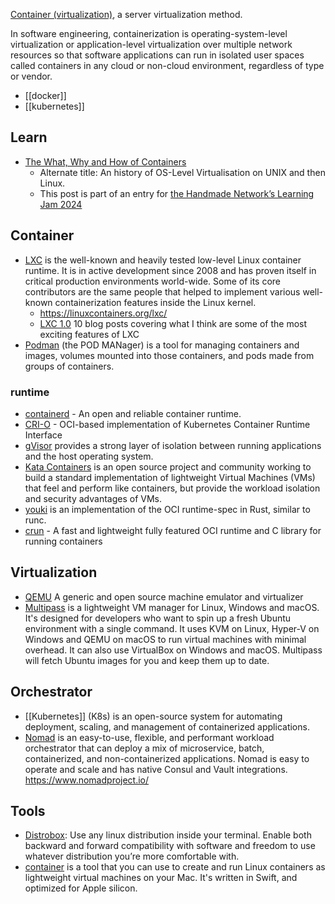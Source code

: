 [Container (virtualization)](https://en.wikipedia.org/wiki/Container_(virtualization)), a server virtualization method.

In software engineering, containerization is operating-system-level virtualization or application-level virtualization over multiple network resources so that software applications can run in isolated user spaces called containers in any cloud or non-cloud environment, regardless of type or vendor.

- [[docker]]
- [[kubernetes]]



## Learn
- [The What, Why and How of Containers](https://www.annwan.me/computers/what-why-how-containers/)
  - Alternate title: An history of OS-Level Virtualisation on UNIX and then Linux.
  - This post is part of an entry for [the Handmade Network’s Learning Jam 2024](https://handmade.network/jam/learning-2024)



## Container
- [LXC](https://github.com/lxc/lxc) is the well-known and heavily tested low-level Linux container runtime. It is in active development since 2008 and has proven itself in critical production environments world-wide. Some of its core contributors are the same people that helped to implement various well-known containerization features inside the Linux kernel.
  - https://linuxcontainers.org/lxc/
  - [LXC 1.0](https://stgraber.org/2013/12/20/lxc-1-0-blog-post-series/) 10 blog posts covering what I think are some of the most exciting features of LXC
- [Podman](https://github.com/containers/podman) (the POD MANager) is a tool for managing containers and images, volumes mounted into those containers, and pods made from groups of containers.

### runtime
- [containerd](https://github.com/containerd/containerd) - An open and reliable container runtime.
- [CRI-O](https://github.com/cri-o/cri-o) - OCI-based implementation of Kubernetes Container Runtime Interface
- [gVisor](https://github.com/google/gvisor) provides a strong layer of isolation between running applications and the host operating system.
- [Kata Containers](https://github.com/kata-containers/kata-containers) is an open source project and community working to build a standard implementation of lightweight Virtual Machines (VMs) that feel and perform like containers, but provide the workload isolation and security advantages of VMs.
- [youki](https://github.com/youki-dev/youki) is an implementation of the OCI runtime-spec in Rust, similar to runc.
- [crun](https://github.com/containers/crun) - A fast and lightweight fully featured OCI runtime and C library for running containers



## Virtualization
- [QEMU](https://www.qemu.org/) A generic and open source machine emulator and virtualizer
- [Multipass](https://github.com/canonical/multipass) is a lightweight VM manager for Linux, Windows and macOS. It's designed for developers who want to spin up a fresh Ubuntu environment with a single command. It uses KVM on Linux, Hyper-V on Windows and QEMU on macOS to run virtual machines with minimal overhead. It can also use VirtualBox on Windows and macOS. Multipass will fetch Ubuntu images for you and keep them up to date.



## Orchestrator
- [[Kubernetes]] (K8s) is an open-source system for automating deployment, scaling, and management of containerized applications.
- [Nomad](https://github.com/hashicorp/nomad) is an easy-to-use, flexible, and performant workload orchestrator that can deploy a mix of microservice, batch, containerized, and non-containerized applications. Nomad is easy to operate and scale and has native Consul and Vault integrations. https://www.nomadproject.io/



## Tools
- [Distrobox](https://github.com/89luca89/distrobox): Use any linux distribution inside your terminal. Enable both backward and forward compatibility with software and freedom to use whatever distribution you’re more comfortable with.
- [container](https://github.com/apple/container) is a tool that you can use to create and run Linux containers as lightweight virtual machines on your Mac. It's written in Swift, and optimized for Apple silicon.
